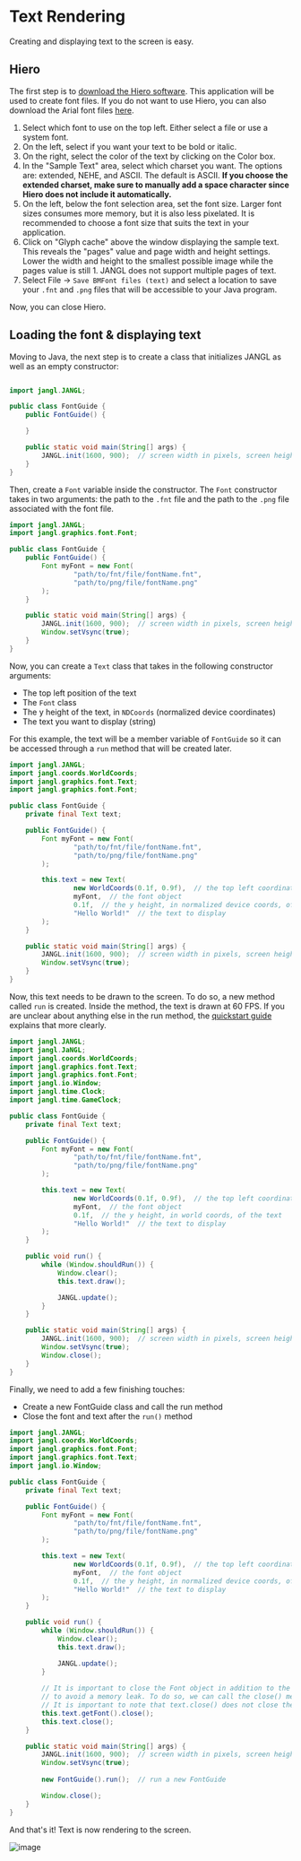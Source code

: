 # Text Rendering

Creating and displaying text to the screen is easy.

## Hiero
The first step is to [download the Hiero software](https://libgdx.com/wiki/tools/hiero). This application will be used to create font files. If you do not want to use Hiero, you can also download the Arial font files [here](/src/demo/demoResources/font).

1. Select which font to use on the top left. Either select a file or use a system font.
2. On the left, select if you want your text to be bold or italic.
3. On the right, select the color of the text by clicking on the Color box.
4. In the "Sample Text" area, select which charset you want. The options are: extended, NEHE, and ASCII. The default is ASCII. **If you choose the extended charset, make sure to manually add a space character since Hiero does not include it automatically.**
5. On the left, below the font selection area, set the font size. Larger font sizes consumes more memory, but it is also less pixelated. It is recommended to choose a font size that suits the text in your application.
6. Click on "Glyph cache" above the window displaying the sample text. This reveals the "pages" value and page width and height settings. Lower the width and height to the smallest possible image while the pages value is still 1. JANGL does not support multiple pages of text.
7. Select File -> `Save BMFont files (text)` and select a location to save your `.fnt` and `.png` files that will be accessible to your Java program.

Now, you can close Hiero.

## Loading the font & displaying text

Moving to Java, the next step is to create a class that initializes JANGL as well as  an empty constructor:

```java

import jangl.JANGL;

public class FontGuide {
    public FontGuide() {

    }

    public static void main(String[] args) {
        JANGL.init(1600, 900);  // screen width in pixels, screen height in pixels
    }
}
```

Then, create a `Font` variable inside the constructor. The `Font` constructor takes in two arguments: the path to the `.fnt` file and the path to the `.png` file associated with the font file.

```java
import jangl.JANGL;
import jangl.graphics.font.Font;

public class FontGuide {
    public FontGuide() {
        Font myFont = new Font(
                "path/to/fnt/file/fontName.fnt",
                "path/to/png/file/fontName.png"
        );
    }

    public static void main(String[] args) {
        JANGL.init(1600, 900);  // screen width in pixels, screen height in pixels
        Window.setVsync(true);
    }
}
```

Now, you can create a `Text` class that takes in the following constructor arguments:
- The top left position of the text
- The `Font` class
- The y height of the text, in `NDCoords` (normalized device coordinates)
- The text you want to display (string)

For this example, the text will be a member variable of `FontGuide` so it can be accessed through a `run` method that will be created later.

```java
import jangl.JANGL;
import jangl.coords.WorldCoords;
import jangl.graphics.font.Text;
import jangl.graphics.font.Font;

public class FontGuide {
    private final Text text;

    public FontGuide() {
        Font myFont = new Font(
                "path/to/fnt/file/fontName.fnt",
                "path/to/png/file/fontName.png"
        );

        this.text = new Text(
                new WorldCoords(0.1f, 0.9f),  // the top left coordinate of the text
                myFont,  // the font object
                0.1f,  // the y height, in normalized device coords, of the text
                "Hello World!"  // the text to display
        );
    }

    public static void main(String[] args) {
        JANGL.init(1600, 900);  // screen width in pixels, screen height in pixels
        Window.setVsync(true);
    }
}
```

Now, this text needs to be drawn to the screen. To do so, a new method called `run` is created. Inside the method, the text is drawn at 60 FPS. If you are unclear about anything else in the run method, the [quickstart guide](/README.md#quickstart-guide) explains that more clearly.

```java
import jangl.JANGL;
import jangl.JaNGL;
import jangl.coords.WorldCoords;
import jangl.graphics.font.Text;
import jangl.graphics.font.Font;
import jangl.io.Window;
import jangl.time.Clock;
import jangl.time.GameClock;

public class FontGuide {
    private final Text text;

    public FontGuide() {
        Font myFont = new Font(
                "path/to/fnt/file/fontName.fnt",
                "path/to/png/file/fontName.png"
        );

        this.text = new Text(
                new WorldCoords(0.1f, 0.9f),  // the top left coordinate of the text
                myFont,  // the font object
                0.1f,  // the y height, in world coords, of the text
                "Hello World!"  // the text to display
        );
    }

    public void run() {
        while (Window.shouldRun()) {
            Window.clear();
            this.text.draw();

            JANGL.update();
        }
    }

    public static void main(String[] args) {
        JANGL.init(1600, 900);  // screen width in pixels, screen height in pixels
        Window.setVsync(true);
        Window.close();
    }
}
```

Finally, we need to add a few finishing touches:
- Create a new FontGuide class and call the run method
- Close the font and text after the `run()` method

```java
import jangl.JANGL;
import jangl.coords.WorldCoords;
import jangl.graphics.font.Font;
import jangl.graphics.font.Text;
import jangl.io.Window;

public class FontGuide {
    private final Text text;

    public FontGuide() {
        Font myFont = new Font(
                "path/to/fnt/file/fontName.fnt",
                "path/to/png/file/fontName.png"
        );

        this.text = new Text(
                new WorldCoords(0.1f, 0.9f),  // the top left coordinate of the text
                myFont,  // the font object
                0.1f,  // the y height, in normalized device coords, of the text
                "Hello World!"  // the text to display
        );
    }

    public void run() {
        while (Window.shouldRun()) {
            Window.clear();
            this.text.draw();

            JANGL.update();
        }
        
        // It is important to close the Font object in addition to the text object
        // to avoid a memory leak. To do so, we can call the close() method.
        // It is important to note that text.close() does not close the font.
        this.text.getFont().close();
        this.text.close();
    }

    public static void main(String[] args) {
        JANGL.init(1600, 900);  // screen width in pixels, screen height in pixels
        Window.setVsync(true);
        
        new FontGuide().run();  // run a new FontGuide

        Window.close();
    }
}
```

And that's it! Text is now rendering to the screen.

![image](https://github.com/AlexanderJCS/JANGL/assets/98898166/59203b17-3219-4e25-915e-9285f4410bda)